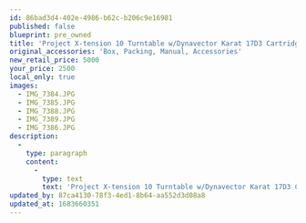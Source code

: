 ```yaml
---
id: 86bad3d4-402e-4986-b62c-b206c9e16981
published: false
blueprint: pre_owned
title: 'Project X-tension 10 Turntable w/Dynavector Karat 17D3 Cartridge'
original_accessories: 'Box, Packing, Manual, Accessories'
new_retail_price: 5000
your_price: 2500
local_only: true
images:
  - IMG_7384.JPG
  - IMG_7385.JPG
  - IMG_7388.JPG
  - IMG_7389.JPG
  - IMG_7386.JPG
description:
  -
    type: paragraph
    content:
      -
        type: text
        text: 'Project X-tension 10 Turntable w/Dynavector Karat 17D3 Cartridge. Table is in like new condition with original box, packing and accessories. Table and cartridge sold as new for $5,000.00. Great looking and excellent sounding analog rig!'
updated_by: 87ca4130-78f3-4ed1-8b64-aa552d3d08a8
updated_at: 1683660351
---
```


